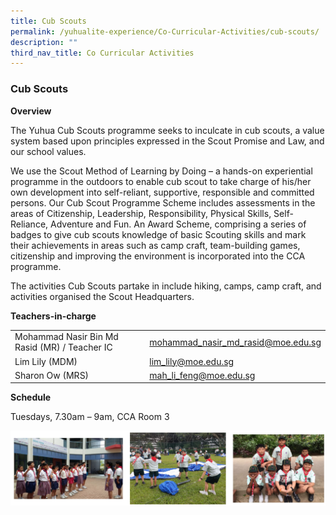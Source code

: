 ```yaml
---
title: Cub Scouts
permalink: /yuhualite-experience/Co-Curricular-Activities/cub-scouts/
description: ""
third_nav_title: Co Curricular Activities
---
```

### Cub Scouts

**Overview**

The Yuhua Cub Scouts programme seeks to inculcate in cub scouts, a value system based upon principles expressed in the Scout Promise and Law, and our school values.

We use the Scout Method of Learning by Doing – a hands-on experiential programme in the outdoors to enable cub scout to take charge of his/her own development into self-reliant, supportive, responsible and committed persons. Our Cub Scout Programme Scheme includes assessments in the areas of Citizenship, Leadership, Responsibility, Physical Skills, Self-Reliance, Adventure and Fun. An Award Scheme, comprising a series of badges to give cub scouts knowledge of basic Scouting skills and mark their achievements in areas such as camp craft, team-building games, citizenship and improving the environment is incorporated into the CCA programme.

The activities Cub Scouts partake in include hiking, camps, camp craft, and activities organised the Scout Headquarters.

**Teachers-in-charge**

|  |  |
|---|---|
| Mohammad Nasir Bin Md Rasid (MR) / Teacher IC | mohammad_nasir_md_rasid@moe.edu.sg |
| Lim Lily (MDM) | lim_lily@moe.edu.sg |
| Sharon Ow (MRS) | mah_li_feng@moe.edu.sg |

**Schedule**

Tuesdays, 7.30am – 9am, CCA Room 3

![](/images/cca7.png)